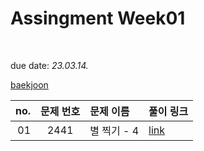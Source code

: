 # Assingment Week01
<br>

due date: *23.03.14.*

[baekjoon](https://www.acmicpc.net/)

| no. | 문제 번호 | 문제 이름 |  풀이 링크 |
| ---: | :---: | :--- | :--- |
| 01 | 2441 | 별 찍기 - 4 | [link](https://www.acmicpc.net/problem/2441) | 

